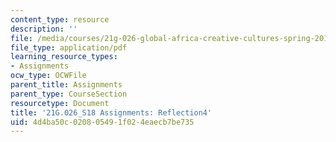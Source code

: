 ```yaml
---
content_type: resource
description: ''
file: /media/courses/21g-026-global-africa-creative-cultures-spring-2018/4d4ba50c020805491f024eaecb7be735_MIT21G_026S18_Reflection_4.pdf
file_type: application/pdf
learning_resource_types:
- Assignments
ocw_type: OCWFile
parent_title: Assignments
parent_type: CourseSection
resourcetype: Document
title: '21G.026_S18 Assignments: Reflection4'
uid: 4d4ba50c-0208-0549-1f02-4eaecb7be735
---
```

